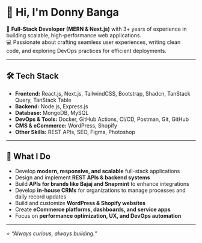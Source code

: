 # 👋 Hi, I'm Donny Banga  

🚀 **Full-Stack Developer (MERN & Next.js)** with 3+ years of experience in building scalable, high-performance web applications.  
💻 Passionate about crafting seamless user experiences, writing clean code, and exploring DevOps practices for efficient deployments.  

---

## 🛠 Tech Stack  

- **Frontend:** React.js, Next.js, TailwindCSS, Bootstrap, Shadcn, TanStack Query, TanStack Table  
- **Backend:** Node.js, Express.js  
- **Database:** MongoDB, MySQL  
- **DevOps & Tools:** Docker, GitHub Actions, CI/CD, Postman, Git, GitHub  
- **CMS & eCommerce:** WordPress, Shopify  
- **Other Skills:** REST APIs, SEO, Figma, Photoshop  

---

## 🚀 What I Do  

- Develop **modern, responsive, and scalable** full-stack applications  
- Design and implement **REST APIs & backend systems**  
- Build **APIs for brands like Bajaj and Snapmint** to enhance integrations  
- Develop **in-house CRMs** for organizations to manage processes and daily record updates  
- Build and customize **WordPress & Shopify websites**  
- Create **eCommerce platforms, dashboards, and service apps**  
- Focus on **performance optimization, UX, and DevOps automation**  

---

⭐️ *“Always curious, always building.”*
